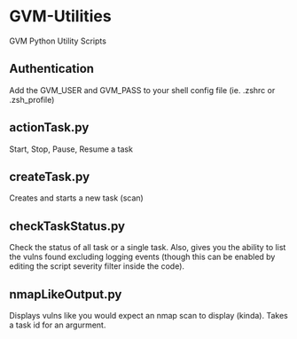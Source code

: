 # GVM-Utilities
GVM Python Utility Scripts
## Authentication
Add the GVM_USER and GVM_PASS to your shell config file (ie. .zshrc or .zsh_profile)
## actionTask.py 
Start, Stop, Pause, Resume a task
## createTask.py 
Creates and starts a new task (scan) 
## checkTaskStatus.py
Check the status of all task or a single task. Also, gives you the ability to list the vulns found excluding logging events (though this can be enabled by editing the script severity filter inside the code). 
## nmapLikeOutput.py
Displays vulns like you would expect an nmap scan to display (kinda). Takes a task id for an argurment. 


